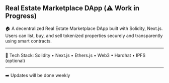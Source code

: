 ## Real Estate Marketplace DApp (⚠️ Work in Progress)

🏠 A decentralized Real Estate Marketplace DApp built with Solidity, Next.js. Users can list, buy, and sell tokenized properties securely and transparently using smart contracts. 
 
--- 
     
🔧 Tech Stack: Solidity • Next.js • Ethers.js • Web3 • Hardhat • IPFS (optional)      
    
---       
  
 ➡️ Updates will be done weekly   
  
 
